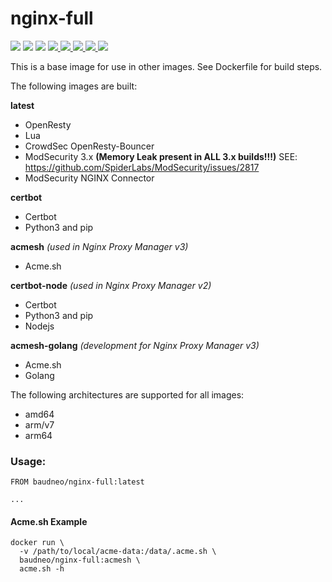 # nginx-full

<p>
  <img src="https://img.shields.io/badge/openresty-1.21.4.1-green.svg?style=for-the-badge">
  <img src="https://img.shields.io/badge/lua-5.1.5-green.svg?style=for-the-badge">
  <img src="https://img.shields.io/badge/luarocks-3.3.1-green.svg?style=for-the-badge">
  <a href="https://github.com/baudneo/docker-nginx-full/tree/crowdsec_openresty">
    <img src="https://img.shields.io/badge/CrowdSec OpenResty Bouncer-0.1.11-green.svg?style=for-the-badge">
  </a>
  <a href="https://github.com/SpiderLabs/ModSecurity/tree/e9a7ba4a60be48f761e0328c6dfcc668d70e35a0">
    <img src="https://img.shields.io/badge/ModSecurity Commit-e9a7ba4a60be48f761e0328c6dfcc668d70e35a0-yellow.svg?style=for-the-badge">
  </a>
  <a href="https://github.com/SpiderLabs/ModSecurity-nginx">
    <img src="https://img.shields.io/badge/ModSecurity NGINX Connector-1.0.3-green.svg?style=for-the-badge">
  </a>

  <a href="https://hub.docker.com/repository/docker/baudneo/nginx-full">
    <img src="https://img.shields.io/docker/stars/baudneo/nginx-full.svg?style=for-the-badge">
  </a>
  <a href="https://hub.docker.com/repository/docker/baudneo/nginx-full">
    <img src="https://img.shields.io/docker/pulls/baudneo/nginx-full.svg?style=for-the-badge">
  </a>
</p>

This is a base image for use in other images. See Dockerfile for build steps.

The following images are built:

**latest**
- OpenResty
- Lua
- CrowdSec OpenResty-Bouncer
- ModSecurity 3.x __(Memory Leak present in ALL 3.x builds!!!)__ SEE: https://github.com/SpiderLabs/ModSecurity/issues/2817
- ModSecurity NGINX Connector

**certbot**
- Certbot
- Python3 and pip

**acmesh** _(used in Nginx Proxy Manager v3)_
- Acme.sh

**certbot-node** _(used in Nginx Proxy Manager v2)_
- Certbot
- Python3 and pip
- Nodejs

**acmesh-golang** _(development for Nginx Proxy Manager v3)_
- Acme.sh
- Golang

The following architectures are supported for all images:

- amd64
- arm/v7
- arm64

### Usage:

```
FROM baudneo/nginx-full:latest

...
```

#### Acme.sh Example

```
docker run \
  -v /path/to/local/acme-data:/data/.acme.sh \
  baudneo/nginx-full:acmesh \
  acme.sh -h
```